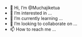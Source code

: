- 👋 Hi, I’m @Muchajiketua
- 👀 I’m interested in ...
- 🌱 I’m currently learning ...
- 💞️ I’m looking to collaborate on ...
- 📫 How to reach me ...

<!---
Muchajiketua/Muchajiketua is a ✨ special ✨ repository because its `README.md` (this file) appears on your GitHub profile.
You can click the Preview link to take a look at your changes.
--->

